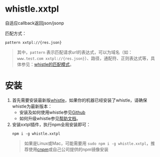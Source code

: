 # whistle.xxtpl
自适应callback返回json/jsonp

匹配方式：
```
pattern xxtpl://{res.json}

```
> 其中，`pattern` 表示匹配请求url的表达式，可以为域名（如：`www.test.com xxtpl://{res.json}`）、路径，通配符、正则表达式等，具体参见：[whistle的匹配模式](http://wproxy.org/whistle/pattern.html)。

# 安装
1. 首先需要安装最新版[whistle](https://github.com/avwo/whistle)，如果你的机器已经安装了whistle，请确保whistle为最新版本：
    - 安装及如何使用whistle参见[Github](https://github.com/avwo/whistle)
    - 如何升级whistle参见[帮助文档](http://wproxy.org/whistle/update.html)。
2. 安装xxtpl插件，执行npm全局安装即可：
    ```
    npm i -g whistle.xxtpl
    ```
    > 如果是Linux或Mac，可能需要用 `sudo npm i -g whistle.xxtpl`，推荐使用[cnpm](https://github.com/cnpm/cnpm)或自己公司提供的npm镜像安装
